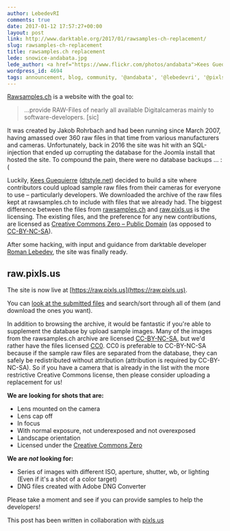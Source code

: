 ```yaml
---
author: LebedevRI
comments: true
date: 2017-01-12 17:57:27+00:00
layout: post
link: http://www.darktable.org/2017/01/rawsamples-ch-replacement/
slug: rawsamples-ch-replacement
title: rawsamples.ch replacement
lede: snowice-andabata.jpg
lede_author: <a href="https://www.flickr.com/photos/andabata">Kees Guequierre</a>
wordpress_id: 4694
tags: announcement, blog, community, '@andabata', '@lebedevri', '@pixlsus', foss, photography, rawsamples
---
```


[Rawsamples.ch](https://rawsamples.ch) is a website with the goal to:

> …provide RAW-Files of nearly all available Digitalcameras mainly to software-developers.  [sic]

It was created by Jakob Rohrbach and had been running since March 2007, having amassed over 360 raw files in that time from various manufacturers and cameras. Unfortunately, back in 2016 the site was hit with an SQL-injection that ended up corrupting the database for the Joomla install that hosted the site. To compound the pain, there were no database backups … :(

Luckily, [Kees Guequierre](https://www.flickr.com/photos/andabata) ([dtstyle.net](https://dtstyle.net/)) decided to build a site where contributors could upload sample raw files from their cameras for everyone to use&nbsp;– particularly developers. We downloaded the archive of the raw files kept at rawsamples.ch to include with files that we already had. The biggest difference between the files from [rawsamples.ch](https://rawsamples.ch) and [raw.pixls.us](https://raw.pixls.us) is the licensing. The existing files, and the preference for any new contributions, are licensed as [Creative Commons Zero&nbsp;– Public Domain](https://creativecommons.org/publicdomain/zero/1.0/) (as opposed to [CC-BY-NC-SA](https://creativecommons.org/licenses/by-nc-sa/4.0/)).

After some hacking, with input and guidance from darktable developer [Roman Lebedev](https://github.com/LebedevRI), the site was finally ready.

## raw.pixls.us

The site is now live at [https://raw.pixls.us](https://raw.pixls.us).

You can [look at the submitted files](https://raw.pixls.us#repo) and search/sort through all of them (and download the ones you want).

In addition to browsing the archive, it would be fantastic if you're able to supplement the database by upload sample images.  Many of the images from the rawsamples.ch archive are licensed [CC-BY-NC-SA](https://creativecommons.org/licenses/by-nc-sa/4.0/), but we'd rather have the files licensed [CC0](https://creativecommons.org/publicdomain/zero/1.0/).  CC0 is preferable to CC-BY-NC-SA because if the sample raw files are separated from the database, they can safely be redistributed without attribution (attribution is required by CC-BY-NC-SA). So if you have a camera that is already in the list with the more restrictive Creative Commons license, then please consider uploading a replacement for us!

**We are looking for shots that are:**

* Lens mounted on the camera
* Lens cap off
* In focus
* With normal exposure, not underexposed and not overexposed
* Landscape orientation
* Licensed under the [Creative Commons Zero](https://creativecommons.org/publicdomain/zero/1.0/)

**We are _not_ looking for:**

* Series of images with different ISO, aperture, shutter, wb, or lighting (Even if it's a shot of a color target)
* DNG files created with Adobe DNG Converter

Please take a moment and see if you can provide samples to help the developers!

This post has been written in collaboration with [pixls.us](https://pixls.us/)
